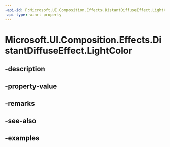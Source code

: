 ```yaml
---
-api-id: P:Microsoft.UI.Composition.Effects.DistantDiffuseEffect.LightColor
-api-type: winrt property
---
```


<!-- Property syntax.
public Color LightColor { get;  set; }
-->

# Microsoft.UI.Composition.Effects.DistantDiffuseEffect.LightColor

## -description

## -property-value

## -remarks

## -see-also

## -examples

